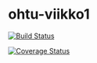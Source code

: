 # ohtu-viikko1

[![Build Status](https://travis-ci.org/tmoo/ohtu-viikko1.svg?branch=master)](https://travis-ci.org/tmoo/ohtu-viikko1)

[![Coverage Status](https://coveralls.io/repos/github/tmoo/ohtu-viikko1/badge.svg?branch=master)](https://coveralls.io/github/tmoo/ohtu-viikko1?branch=master)
